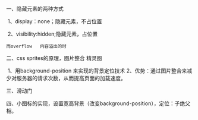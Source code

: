 一、隐藏元素的两种方式

​	1、display：none；隐藏元素，不占位置

​	2、visibility:hidden;隐藏元素，占位置

  	而overflow   内容溢出的时

二、css sprites的原理，图片整合  精灵图

​	1、用background-position  来实现的背景定位技术	2、优势：通过图片整合来减少对服务器的请求次数，从而提高页面的加载速度。

三、滑动门

四、小图标的实现，设置宽高背景（改变background-position），定位：子绝父相。

